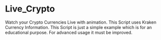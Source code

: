 # Live_Crypto
Watch your Crypto Currencies Live with animation. This Script uses Kraken Currency Information. This Script is just a simple example which is for an educational purpose. For advanced usage it must be improved.
